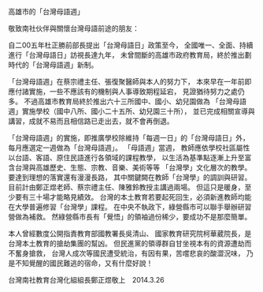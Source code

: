 
高雄市的「台灣母語週」

敬致南社伙伴與關懷台灣母語前途的朋友：

自二00五年杜正勝前部長提出「台灣母語日」政策至今，
全國唯一、全面、持續進行「台灣母語日」訪視長達九年，
未曾間斷的高雄市政府教育局，終於推出劃時代的「台灣母語週」新制。

「台灣母語週」在蔡宗禮主任、張復聚醫師與本人的努力下，
本來早在一年前即應付諸實施，一些不應該有的機制與人事導致期程延宕，
見證猶待努力之處仍多。
不過高雄市教育局終於推出六十三所國中、國小、幼兒園做為
「台灣母語週」實施學校（國中八所、國小二十五所、幼兒園三十所），
並已完成相關宣導與講習，成就不易而且相信路已走出去，就不會再倒退。

「台灣母語週」的實施，即推廣學校除維持「每週一日」的「台灣母語日」外，
每月應選定一週做為「台灣母語週」。 「母語週」當週，
教師應依學校社區屬性以台語、客語、原住民語進行各領域的課程教學，
以生活為基準點逐漸上升至富含台灣與高雄歷史、生態、宗教、音樂、美術等等
「台灣學」文化層次的教學。要達到理想的落實還有漫漫長路，
其中關鍵闕在教師「台灣學」的調訓與研習。
目前計由鄭正煜老師、蔡宗禮主任、陳雅鈴教授主講過兩場。
但這只是暖身，至少要有三十場才能略見績效。
台灣的本土教育若要起死回生，必須新進教師均能在大學普遍修習「台灣學」課程。
在中央不執政下，綠營縣市可以聯手舉辦研習營做為補救。
然綠營縣市長有「覺悟」的領袖過份稀少，要成功不是那麼簡單。

本人曾經數度公開指責教育部國教署長吳清山、
國家教育研究院柯華葳院長，是台灣本土教育的搶劫集團的幫凶。
但民進黨的領導群自甘坐視本有的資源遭劫而不奮身搶救，
台灣人成次等國民遭受統治，有因有果，苦嚐悲哀的酸澀況味，
乃是不知覺醒的國民難逃的宿命，又有什麼好說！

台灣南社教育台灣化組組長鄭正煜敬上　2014.3.26
